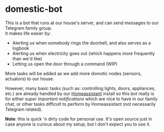 # domestic-bot

This is a bot that runs at our house's server, and can send messages to our Telegram family group.  
It makes life easier by:

 - Alerting us when somebody rings the doorbell, and also serves as a logbook
 - Alerting us when electricity goes out (which happens more frequently than we'd like)
 - Letting us open the door through a command (WIP)

More tasks will be added as we add more domotic nodes (sensors, actuators) to our house.

However, many basic tasks (such as: controlling lights, doors, appliances, etc.)
are already handled by our [Homeassistant](https://homeassistant.io) install so this
bot really is for either *super important notifications* which are nice to have
in our family chat, or other tasks difficult to perform by Homeassistant (not necessarily
Telegram related).

**Note**: this is quick 'n dirty code for personal use. It's open source
just in case anyone is curious about my setup, but I don't expect you to
use it.
